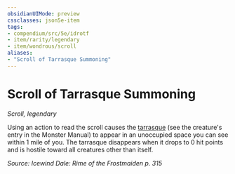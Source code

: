 ```yaml
---
obsidianUIMode: preview
cssclasses: json5e-item
tags:
- compendium/src/5e/idrotf
- item/rarity/legendary
- item/wondrous/scroll
aliases: 
- "Scroll of Tarrasque Summoning"
---
```

# Scroll of Tarrasque Summoning
*Scroll, legendary*  


Using an action to read the scroll causes the [tarrasque](2-Mechanics/CLI/bestiary/monstrosity/tarrasque.md) (see the creature's entry in the Monster Manual) to appear in an unoccupied space you can see within 1 mile of you. The tarrasque disappears when it drops to 0 hit points and is hostile toward all creatures other than itself.

*Source: Icewind Dale: Rime of the Frostmaiden p. 315*